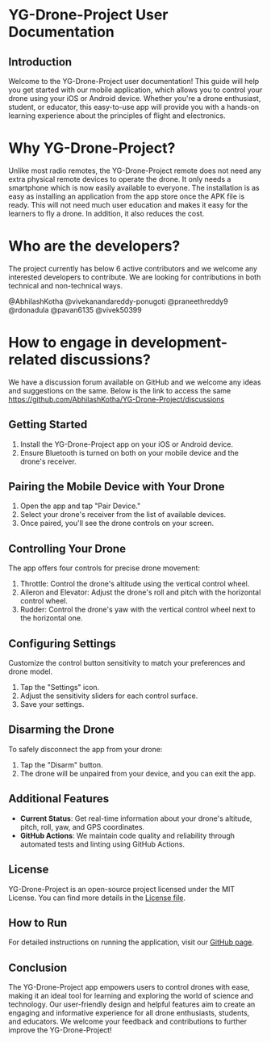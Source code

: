# YG-Drone-Project User Documentation

## Introduction
Welcome to the YG-Drone-Project user documentation! This guide will help you get started with our mobile application, which allows you to control your drone using your iOS or Android device. Whether you're a drone enthusiast, student, or educator, this easy-to-use app will provide you with a hands-on learning experience about the principles of flight and electronics.

# Why YG-Drone-Project?
Unlike most radio remotes, the YG-Drone-Project remote does not need any extra physical remote devices to operate the drone. It only needs a smartphone which is now easily available to everyone. The installation is as easy as installing an application from the app store once the APK file is ready. This will not need much user education and makes it easy for the learners to fly a drone. In addition, it also reduces the cost.

# Who are the developers?
The project currently has below 6 active contributors and we welcome any interested developers to contribute. We are looking for contributions in both technical and non-technical ways. 

@AbhilashKotha
@vivekanandareddy-ponugoti
@praneethreddy9
@rdonadula
@pavan6135
@vivek50399

# How to engage in development-related discussions?
We have a discussion forum available on GitHub and we welcome any ideas and suggestions on the same. Below is the link to access the same https://github.com/AbhilashKotha/YG-Drone-Project/discussions

## Getting Started
1. Install the YG-Drone-Project app on your iOS or Android device.
2. Ensure Bluetooth is turned on both on your mobile device and the drone's receiver.

## Pairing the Mobile Device with Your Drone
1. Open the app and tap "Pair Device."
2. Select your drone's receiver from the list of available devices.
3. Once paired, you'll see the drone controls on your screen.

## Controlling Your Drone
The app offers four controls for precise drone movement:
1. Throttle: Control the drone's altitude using the vertical control wheel.
2. Aileron and Elevator: Adjust the drone's roll and pitch with the horizontal control wheel.
3. Rudder: Control the drone's yaw with the vertical control wheel next to the horizontal one.

## Configuring Settings
Customize the control button sensitivity to match your preferences and drone model.
1. Tap the "Settings" icon.
2. Adjust the sensitivity sliders for each control surface.
3. Save your settings.

## Disarming the Drone
To safely disconnect the app from your drone:
1. Tap the "Disarm" button.
2. The drone will be unpaired from your device, and you can exit the app.

## Additional Features
- **Current Status**: Get real-time information about your drone's altitude, pitch, roll, yaw, and GPS coordinates.
- **GitHub Actions**: We maintain code quality and reliability through automated tests and linting using GitHub Actions.

## License
YG-Drone-Project is an open-source project licensed under the MIT License. You can find more details in the [License file](https://github.com/AbhilashKotha/YG-Drone-Project/blob/main/LICENSE.txt).

## How to Run
For detailed instructions on running the application, visit our [GitHub page](https://github.com/AbhilashKotha/YG-Drone-Project/blob/main/how_to_run.md).

## Conclusion
The YG-Drone-Project app empowers users to control drones with ease, making it an ideal tool for learning and exploring the world of science and technology. Our user-friendly design and helpful features aim to create an engaging and informative experience for all drone enthusiasts, students, and educators. We welcome your feedback and contributions to further improve the YG-Drone-Project!
